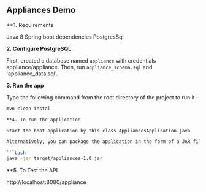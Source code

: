 ## Appliances Demo

**1. Requirements

Java 8
Spring boot dependencies
PostgresSql

**2. Configure PostgreSQL**

First, created a database named `appliance` with credentials appliance/appliance. Then, run `appliance_schema.sql` and 'appliance_data.sql'.

**3. Run the app**

Type the following command from the root directory of the project to run it -

```bash / cmd
mvn clean instal

**4. To run the application

Start the boot application by this class AppliancesApplication.java

Alternatively, you can package the application in the form of a JAR file and then run it like so -

```bash
java -jar target/appliances-1.0.jar
```

**5. To Test the API

http://localhost:8080/appliance
